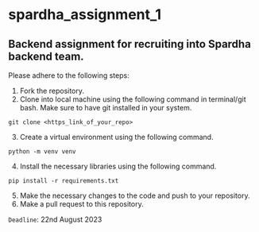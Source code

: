 # spardha_assignment_1
## Backend assignment for recruiting into Spardha backend team.
Please adhere to the following steps:

1. Fork the repository.
2. Clone into local machine using the following command in terminal/git bash. Make sure to have git installed in your system.
```
git clone <https_link_of_your_repo>
```
3. Create a virtual environment using the following command.
```
python -m venv venv
```
4. Install the necessary libraries using the following command.
```
pip install -r requirements.txt
```
5. Make the necessary changes to the code and push to your repository.
6. Make a pull request to this repository.

`Deadline`: 22nd August 2023

